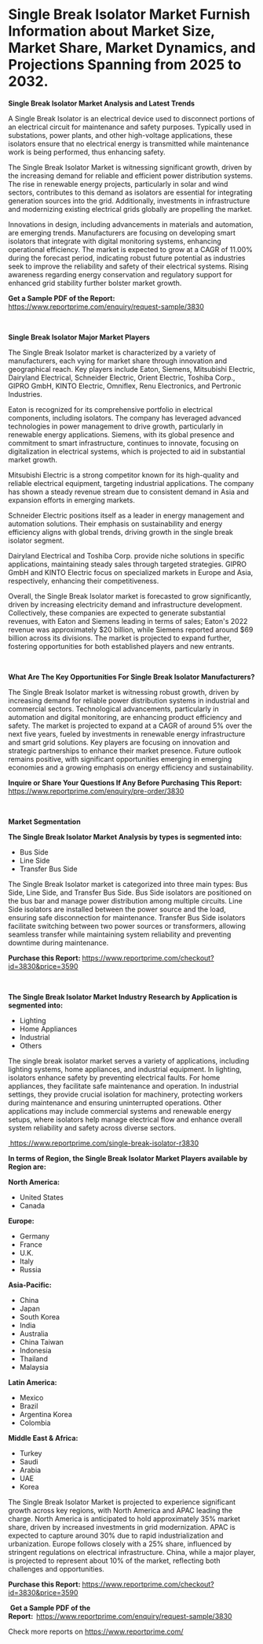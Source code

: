 <p><h1>Single Break Isolator Market Furnish Information about Market Size, Market Share, Market Dynamics, and Projections Spanning from 2025 to 2032.</h1></p><p><strong>Single Break Isolator Market Analysis and Latest Trends</strong></p>
<p><p>A Single Break Isolator is an electrical device used to disconnect portions of an electrical circuit for maintenance and safety purposes. Typically used in substations, power plants, and other high-voltage applications, these isolators ensure that no electrical energy is transmitted while maintenance work is being performed, thus enhancing safety.</p><p>The Single Break Isolator Market is witnessing significant growth, driven by the increasing demand for reliable and efficient power distribution systems. The rise in renewable energy projects, particularly in solar and wind sectors, contributes to this demand as isolators are essential for integrating generation sources into the grid. Additionally, investments in infrastructure and modernizing existing electrical grids globally are propelling the market.</p><p>Innovations in design, including advancements in materials and automation, are emerging trends. Manufacturers are focusing on developing smart isolators that integrate with digital monitoring systems, enhancing operational efficiency. The market is expected to grow at a CAGR of 11.00% during the forecast period, indicating robust future potential as industries seek to improve the reliability and safety of their electrical systems. Rising awareness regarding energy conservation and regulatory support for enhanced grid stability further bolster market growth.</p></p>
<p><strong>Get a Sample PDF of the Report:&nbsp;</strong> <a href="https://www.reportprime.com/enquiry/request-sample/3830?utm_campaign=3173&utm_medium=2&utm_source=Github&utm_content=ia&utm_term=18032025&utm_id=single-break-isolator">https://www.reportprime.com/enquiry/request-sample/3830</a></p>
<p>&nbsp;</p>
<p><strong>Single Break Isolator Major Market Players</strong></p>
<p><p>The Single Break Isolator market is characterized by a variety of manufacturers, each vying for market share through innovation and geographical reach. Key players include Eaton, Siemens, Mitsubishi Electric, Dairyland Electrical, Schneider Electric, Orient Electric, Toshiba Corp., GIPRO GmbH, KINTO Electric, Omniflex, Renu Electronics, and Pertronic Industries.</p><p>Eaton is recognized for its comprehensive portfolio in electrical components, including isolators. The company has leveraged advanced technologies in power management to drive growth, particularly in renewable energy applications. Siemens, with its global presence and commitment to smart infrastructure, continues to innovate, focusing on digitalization in electrical systems, which is projected to aid in substantial market growth.</p><p>Mitsubishi Electric is a strong competitor known for its high-quality and reliable electrical equipment, targeting industrial applications. The company has shown a steady revenue stream due to consistent demand in Asia and expansion efforts in emerging markets.</p><p>Schneider Electric positions itself as a leader in energy management and automation solutions. Their emphasis on sustainability and energy efficiency aligns with global trends, driving growth in the single break isolator segment. </p><p>Dairyland Electrical and Toshiba Corp. provide niche solutions in specific applications, maintaining steady sales through targeted strategies. GIPRO GmbH and KINTO Electric focus on specialized markets in Europe and Asia, respectively, enhancing their competitiveness.</p><p>Overall, the Single Break Isolator market is forecasted to grow significantly, driven by increasing electricity demand and infrastructure development. Collectively, these companies are expected to generate substantial revenues, with Eaton and Siemens leading in terms of sales; Eaton's 2022 revenue was approximately $20 billion, while Siemens reported around $69 billion across its divisions. The market is projected to expand further, fostering opportunities for both established players and new entrants.</p></p>
<p>&nbsp;</p>
<p><strong>What Are The Key Opportunities For Single Break Isolator Manufacturers?</strong></p>
<p><p>The Single Break Isolator market is witnessing robust growth, driven by increasing demand for reliable power distribution systems in industrial and commercial sectors. Technological advancements, particularly in automation and digital monitoring, are enhancing product efficiency and safety. The market is projected to expand at a CAGR of around 5% over the next five years, fueled by investments in renewable energy infrastructure and smart grid solutions. Key players are focusing on innovation and strategic partnerships to enhance their market presence. Future outlook remains positive, with significant opportunities emerging in emerging economies and a growing emphasis on energy efficiency and sustainability.</p></p>
<p><strong>Inquire or Share Your Questions If Any Before Purchasing This Report:</strong> <a href="https://www.reportprime.com/enquiry/pre-order/3830?utm_campaign=3173&utm_medium=2&utm_source=Github&utm_content=ia&utm_term=18032025&utm_id=single-break-isolator">https://www.reportprime.com/enquiry/pre-order/3830</a></p>
<p>&nbsp;</p>
<p><strong>Market Segmentation</strong></p>
<p><strong>The Single Break Isolator Market Analysis by types is segmented into:</strong></p>
<p><ul><li>Bus Side</li><li>Line Side</li><li>Transfer Bus Side</li></ul></p>
<p><p>The Single Break Isolator market is categorized into three main types: Bus Side, Line Side, and Transfer Bus Side. Bus Side isolators are positioned on the bus bar and manage power distribution among multiple circuits. Line Side isolators are installed between the power source and the load, ensuring safe disconnection for maintenance. Transfer Bus Side isolators facilitate switching between two power sources or transformers, allowing seamless transfer while maintaining system reliability and preventing downtime during maintenance.</p></p>
<p><strong>Purchase this Report:&nbsp;</strong><a href="https://www.reportprime.com/checkout?id=3830&price=3590&utm_campaign=3173&utm_medium=2&utm_source=Github&utm_content=ia&utm_term=18032025&utm_id=single-break-isolator">https://www.reportprime.com/checkout?id=3830&price=3590</a></p>
<p>&nbsp;</p>
<p><strong>The Single Break Isolator Market Industry Research by Application is segmented into:</strong></p>
<p><ul><li>Lighting</li><li>Home Appliances</li><li>Industrial</li><li>Others</li></ul></p>
<p><p>The single break isolator market serves a variety of applications, including lighting systems, home appliances, and industrial equipment. In lighting, isolators enhance safety by preventing electrical faults. For home appliances, they facilitate safe maintenance and operation. In industrial settings, they provide crucial isolation for machinery, protecting workers during maintenance and ensuring uninterrupted operations. Other applications may include commercial systems and renewable energy setups, where isolators help manage electrical flow and enhance overall system reliability and safety across diverse sectors.</p></p>
<p><a href="https://www.reportprime.com/single-break-isolator-r3830?utm_campaign=3173&utm_medium=2&utm_source=Github&utm_content=ia&utm_term=18032025&utm_id=single-break-isolator">&nbsp;https://www.reportprime.com/single-break-isolator-r3830</a></p>
<p><strong>In terms of Region, the Single Break Isolator Market Players available by Region are:</strong></p>
<p>
    <p> <strong> North America: </strong>
        <ul>
            <li>United States</li>
            <li>Canada</li>
        </ul>
        </p> 
    <p> <strong> Europe: </strong>
        <ul>
            <li>Germany</li>
            <li>France</li>
            <li>U.K.</li>
            <li>Italy</li>
            <li>Russia</li>
        </ul>
        </p> 
    <p> <strong> Asia-Pacific: </strong>
        <ul>
            <li>China</li>
            <li>Japan</li>
            <li>South Korea</li>
            <li>India</li>
            <li>Australia</li>
            <li>China Taiwan</li>
            <li>Indonesia</li>
            <li>Thailand</li>
            <li>Malaysia</li>
        </ul>
        </p> 
    <p> <strong> Latin America: </strong>
        <ul>
            <li>Mexico</li>
            <li>Brazil</li>
            <li>Argentina Korea</li>
            <li>Colombia</li>
        </ul>
        </p> 
    <p> <strong> Middle East & Africa: </strong>
        <ul>
            <li>Turkey</li>
            <li>Saudi</li>
            <li>Arabia</li>
            <li>UAE</li>
            <li>Korea</li>
        </ul>
    </p>
    </p>
<p><p>The Single Break Isolator Market is projected to experience significant growth across key regions, with North America and APAC leading the charge. North America is anticipated to hold approximately 35% market share, driven by increased investments in grid modernization. APAC is expected to capture around 30% due to rapid industrialization and urbanization. Europe follows closely with a 25% share, influenced by stringent regulations on electrical infrastructure. China, while a major player, is projected to represent about 10% of the market, reflecting both challenges and opportunities.</p></p>
<p><strong>Purchase this Report: </strong><a href="https://www.reportprime.com/checkout?id=3830&price=3590&utm_campaign=3173&utm_medium=2&utm_source=Github&utm_content=ia&utm_term=18032025&utm_id=single-break-isolator">https://www.reportprime.com/checkout?id=3830&price=3590</a></p>
<p>&nbsp;<strong>Get a Sample PDF of the Report:&nbsp;&nbsp;</strong><a href="https://www.reportprime.com/enquiry/request-sample/3830?utm_campaign=3173&utm_medium=2&utm_source=Github&utm_content=ia&utm_term=18032025&utm_id=single-break-isolator">https://www.reportprime.com/enquiry/request-sample/3830</a></p>
<p><strong></strong></p>
<p>Check more reports on <a href="https://www.reportprime.com/?utm_campaign=3173&utm_medium=2&utm_source=Github&utm_content=ia&utm_term=18032025&utm_id=single-break-isolator">https://www.reportprime.com/</a></p>